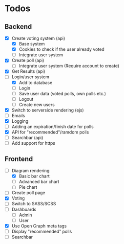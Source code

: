 # Todos

## Backend

- [x] Create voting system (api)
  - [x] Base system
  - [x] Cookies to check if the user already voted
  - [ ] Integrate user system
- [x] Create poll (api)
  - [ ] Integrate user system (Require account to create)
- [x] Get Results (api)
- [ ] Login/user system
  - [x] Add to database
  - [ ] Login
  - [ ] Save user data (voted polls, own polls etc.)
  - [ ] Logout
  - [ ] Create new users
- [x] Switch to serverside rendering (ejs)
- [ ] Emails
- [x] Logging
- [ ] Adding an expiration/finish date for polls
- [x] API for "recommended"/ramdom polls
- [ ] Searchbar (api)
- [ ] Add support for https

## Frontend
- [ ] Diagram rendering
  - [x] Basic bar chart
  - [ ] Advanced bar chart
  - [ ] Pie chart
- [ ] Create poll page
- [x] Voting
- [ ] Switch to SASS/SCSS
- [ ] Dashboards
  - [ ] Admin
  - [ ] User
- [x] Use Open Graph meta tags
- [ ] Display "recommended" polls
- [ ] Searchbar
